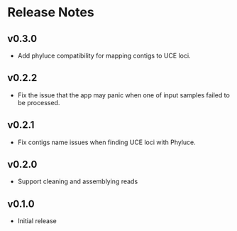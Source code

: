 # Release Notes

## v0.3.0

- Add phyluce compatibility for mapping contigs to UCE loci.

## v0.2.2

- Fix the issue that the app may panic when one of input samples failed to be processed.

## v0.2.1

- Fix contigs name issues when finding UCE loci with Phyluce.

## v0.2.0

- Support cleaning and assemblying reads

## v0.1.0

- Initial release
